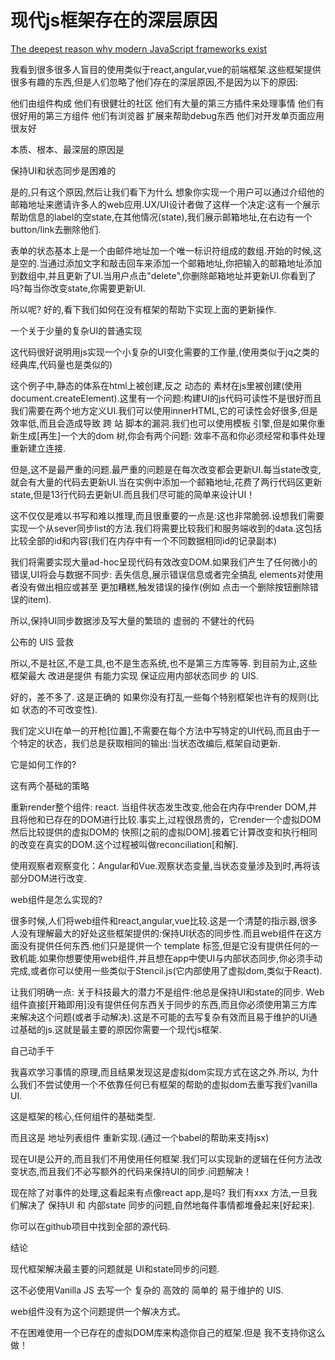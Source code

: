 # 现代js框架存在的深层原因
[The deepest reason why modern JavaScript frameworks exist](https://medium.com/dailyjs/the-deepest-reason-why-modern-javascript-frameworks-exist-933b86ebc445)

我看到很多很多人盲目的使用类似于react,angular,vue的前端框架.这些框架提供很多有趣的东西,但是人们忽略了他们存在的深层原因,不是因为以下的原因:

他们由组件构成
他们有很健壮的社区
他们有大量的第三方插件来处理事情
他们有很好用的第三方组件
他们有浏览器 扩展来帮助debug东西
他们对开发单页面应用很友好

本质、根本、最深层的原因是

保持UI和状态同步是困难的

是的,只有这个原因,然后让我们看下为什么
想象你实现一个用户可以通过介绍他的邮箱地址来邀请许多人的web应用.UX/UI设计者做了这样一个决定:这有一个展示帮助信息的label的空state,在其他情况(state),我们展示邮箱地址,在右边有一个button/link去删除他们.

表单的状态基本上是一个由邮件地址加一个唯一标识符组成的数组.开始的时候,这是空的.当通过添加文字和敲击回车来添加一个邮箱地址,你把输入的邮箱地址添加到数组中,并且更新了UI.当用户点击"delete",你删除邮箱地址并更新UI.你看到了吗?每当你改变state,你需要更新UI.

所以呢? 好的,看下我们如何在没有框架的帮助下实现上面的更新操作.

一个关于少量的复杂UI的普通实现

这代码很好说明用js实现一个小复杂的UI变化需要的工作量,(使用类似于jq之类的经典库,代码量也是类似的)

这个例子中,静态的体系在html上被创建,反之 动态的 素材在js里被创建(使用document.createElement).这里有一个问题:构建UI的js代码可读性不是很好而且我们需要在两个地方定义UI.我们可以使用innerHTML,它的可读性会好很多,但是效率低,而且会造成导致 跨 站 脚本的漏洞.我们也可以使用模板 引擎,但是如果你重新生成[再生]一个大的dom 树,你会有两个问题: 效率不高和你必须经常和事件处理重新建立连接.

但是,这不是最严重的问题.最严重的问题是在每次改变都会更新UI.每当state改变,就会有大量的代码去更新UI.当在实例中添加一个邮箱地址,花费了两行代码区更新state,但是13行代码去更新UI.而且我们尽可能的简单来设计UI！

这不仅仅是难以书写和难以推理,而且很重要的一点是:这也非常脆弱.设想我们需要实现一个从sever同步list的方法.我们将需要比较我们和服务端收到的data.这包括比较全部的id和内容(我们在内存中有一个不同数据相同id的记录副本)

我们将需要实现大量ad-hoc呈现代码有效改变DOM.如果我们产生了任何微小的错误,UI将会与数据不同步: 丢失信息,展示错误信息或者完全搞乱 elements对使用者没有做出相应或甚至 更加糟糕,触发错误的操作(例如 点击一个删除按钮删除错误的item).

所以,保持UI同步数据涉及写大量的繁琐的 虚弱的 不健壮的代码

公布的 UIS 营救

所以,不是社区,不是工具,也不是生态系统,也不是第三方库等等.
到目前为止,这些框架最大 改进是提供 有能力实现 保证应用内部状态同步 的 UIS.

好的，差不多了. 这是正确的 如果你没有打乱一些每个特别框架也许有的规则(比如 状态的不可改变性).

我们定义UI在单一的开枪[位置],不需要在每个方法中写特定的UI代码,而且由于一个特定的状态，我们总是获取相同的输出:当状态改编后,框架自动更新.

它是如何工作的?

这有两个基础的策略

重新render整个组件: react. 当组件状态发生改变,他会在内存中render DOM,并且将他和已存在的DOM进行比较.事实上,过程很昂贵的，它render一个虚拟DOM然后比较提供的虚拟DOM的 快照[之前的虚拟DOM].接着它计算改变和执行相同的改变在真实的DOM.这个过程被叫做reconciliation[和解].

使用观察者观察变化：Angular和Vue.观察状态变量,当状态变量涉及到时,再将该部分DOM进行改变.

web组件是怎么实现的?

很多时候,人们将web组件和react,angular,vue比较.这是一个清楚的指示器,很多人没有理解最大的好处这些框架提供的:保持UI状态的同步性.而且web组件在这方面没有提供任何东西.他们只是提供一个 template 标签,但是它没有提供任何的一致机能.如果你想要使用web组件,并且想在app中使UI与内部状态同步,你必须手动完成,或者你可以使用一些类似于Stencil.js(它内部使用了虚拟dom,类似于React).

让我们明确一点: 关于科技最大的潜力不是组件:他总是保持UI和state的同步. Web组件直接[开箱即用]没有提供任何东西关于同步的东西,而且你必须使用第三方库来解决这个问题(或者手动解决).这是不可能的去写复杂有效而且易于维护的UI通过基础的js.这就是最主要的原因你需要一个现代js框架.

自己动手干

我喜欢学习事情的原理,而且结果发现这是虚拟dom实现方式在这之外.所以, 为什么我们不尝试使用一个不依靠任何已有框架的帮助的虚拟dom去重写我们vanilla UI.

这是框架的核心,任何组件的基础类型.

而且这是 地址列表组件 重新实现.(通过一个babel的帮助来支持jsx)

现在UI是公开的,而且我们不用使用任何框架.我们可以实现新的逻辑在任何方法改变状态,而且我们不必写额外的代码来保持UI的同步.问题解决！

现在除了对事件的处理,这看起来有点像react app,是吗? 我们有xxx 方法,一旦我们解决了 保持UI 和 内部state 同步的问题,自然地每件事情都堆叠起来[好起来].

你可以在github项目中找到全部的源代码.

结论

现代框架解决最主要的问题就是 UI和state同步的问题.

这不必使用Vanilla JS 去写一个 复杂的 高效的 简单的 易于维护的 UIS.

web组件没有为这个问题提供一个解决方式。

不在困难使用一个已存在的虚拟DOM库来构造你自己的框架.但是 我不支持你这么做！